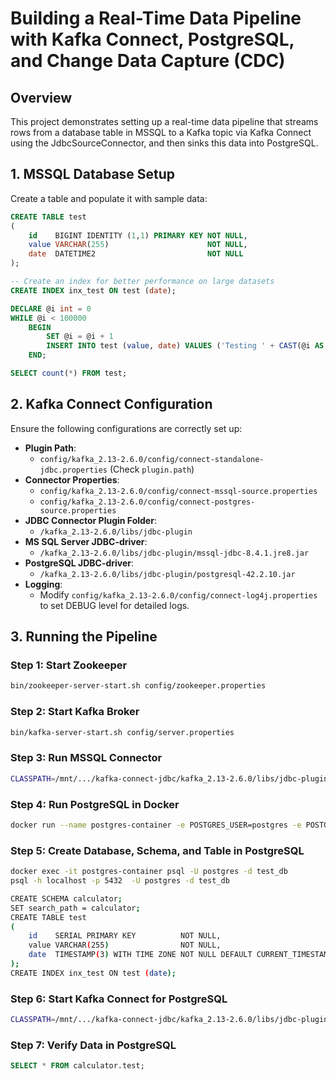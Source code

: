
# Building a Real-Time Data Pipeline with Kafka Connect, PostgreSQL, and Change Data Capture (CDC)

## Overview
This project demonstrates setting up a real-time data pipeline that streams rows from a database table in MSSQL to a Kafka topic via Kafka Connect using the JdbcSourceConnector, and then sinks this data into PostgreSQL.

## 1. MSSQL Database Setup
Create a table and populate it with sample data:

```sql
CREATE TABLE test
(
    id    BIGINT IDENTITY (1,1) PRIMARY KEY NOT NULL,
    value VARCHAR(255)                      NOT NULL,
    date  DATETIME2                         NOT NULL
);

-- Create an index for better performance on large datasets
CREATE INDEX inx_test ON test (date);

DECLARE @i int = 0
WHILE @i < 100000
    BEGIN
        SET @i = @i + 1
        INSERT INTO test (value, date) VALUES ('Testing ' + CAST(@i AS VARCHAR), SYSDATETIME());
    END;

SELECT count(*) FROM test;
```

## 2. Kafka Connect Configuration
Ensure the following configurations are correctly set up:

- **Plugin Path**: 
  - `config/kafka_2.13-2.6.0/config/connect-standalone-jdbc.properties` (Check `plugin.path`)
- **Connector Properties**:
  - `config/kafka_2.13-2.6.0/config/connect-mssql-source.properties`
  - `config/kafka_2.13-2.6.0/config/connect-postgres-source.properties`
- **JDBC Connector Plugin Folder**:
  - `/kafka_2.13-2.6.0/libs/jdbc-plugin`
- **MS SQL Server JDBC-driver**:
  - `/kafka_2.13-2.6.0/libs/jdbc-plugin/mssql-jdbc-8.4.1.jre8.jar`
- **PostgreSQL JDBC-driver**:
  - `/kafka_2.13-2.6.0/libs/jdbc-plugin/postgresql-42.2.10.jar`
- **Logging**:
  - Modify `config/kafka_2.13-2.6.0/config/connect-log4j.properties` to set DEBUG level for detailed logs.

## 3. Running the Pipeline

### Step 1: Start Zookeeper
```bash
bin/zookeeper-server-start.sh config/zookeeper.properties
```

### Step 2: Start Kafka Broker
```bash
bin/kafka-server-start.sh config/server.properties
```

### Step 3: Run MSSQL Connector
```bash
CLASSPATH=/mnt/.../kafka-connect-jdbc/kafka_2.13-2.6.0/libs/jdbc-plugin/* ./bin/connect-standalone.sh config/connect-standalone-jdbc.properties ./config/connect-mssql-source.properties
```

### Step 4: Run PostgreSQL in Docker
```bash
docker run --name postgres-container -e POSTGRES_USER=postgres -e POSTGRES_PASSWORD=postgres -e POSTGRES_DB=test_db -p 5432:5432 -d postgres:11
```

### Step 5: Create Database, Schema, and Table in PostgreSQL
```bash
docker exec -it postgres-container psql -U postgres -d test_db
psql -h localhost -p 5432  -U postgres -d test_db

CREATE SCHEMA calculator;
SET search_path = calculator;
CREATE TABLE test
(
    id    SERIAL PRIMARY KEY          NOT NULL,
    value VARCHAR(255)                NOT NULL,
    date  TIMESTAMP(3) WITH TIME ZONE NOT NULL DEFAULT CURRENT_TIMESTAMP
);
CREATE INDEX inx_test ON test (date);
```

### Step 6: Start Kafka Connect for PostgreSQL
```bash
CLASSPATH=/mnt/.../kafka-connect-jdbc/kafka_2.13-2.6.0/libs/jdbc-plugin/postgresql-42.2.10.jar ./bin/connect-standalone.sh config/connect-standalone-postgres-sink.properties ./config/connect-postgres-sink.properties
```

### Step 7: Verify Data in PostgreSQL
```sql
SELECT * FROM calculator.test;
```
